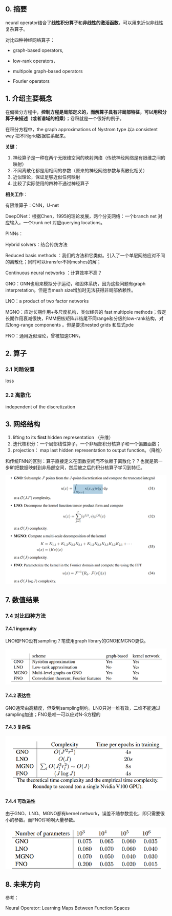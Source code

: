 ## 0. 摘要

neural operator结合了**线性积分算子**和**非线性的激活函数**，可以用来近似非线性复杂算子。

对比四种神经网络算子：

- graph-based operators, 

- low-rank operators，
- multipole graph-based operators
- Fourier operators  

## 1. 介绍主要概念

在偏微分方程中，**控制方程是局部定义的，而解算子具有非局部特征，可以用积分算子来描述（或者谱域的相乘）**；卷积就是一个很好的例子。

在积分方程中，the graph approximations of Nystrom type  以a consistent way  把不同grid数据联系起来。

**关键**：

1.  神经算子是一种在两个无限维空间的映射网络（传统神经网络是有限维之间的映射）
2. 不同离散化都是用相同的参数（原来的神经网络参数与离散化相关）
3. 近似理论，保证足够近似任何映射
4. 比较了实际使用的四种不通过神经算子

**相关工作**：

有限维算子：CNN，U-net

DeepONet：根据Chen，1995的理论发展，两个分支网络：一个branch net  对应输入，一个trunk net  对应querying locations。

PINNs：

Hybrid solvers：结合传统方法

Reduced basis methods  ：我们的方法和它类似。引入了一个单层网络应对不同的离散化；同时可以transfer不同meshes的解；

Continuous neural networks  ：计算效率不高？

GNO：GNN也用来模拟分子运动，和固体系统，因为这些问题有graph interpretation。但是当mesh size增加时无法获得非局部依赖性。

LNO：a product of two factor networks  

MGNO：应对长期作用+多尺度机构，类似经典的 fast multipole methods；假定长期作用衰减很快，FMM把核矩阵非结尾不同range和分级的low-rank结构，对应long-range components  。但是要求nested grids  和显式pde

FNO：通用近似理论，曾被加速CNN，

## 2. 算子

### 2.1 问题设置

loss

### 2.2 离散化

independent of the discretization  

## 3. 网络结构

1. lifting to its **first** hidden representation  （升维）
2. 迭代核积分：一个局部线性算子，一个非局部积分核算子和一个偏置函数；
3. projection： map last hidden representation to output function。（降维）

和传统FNN的区别：算子直接定义在函数空间而不依赖于离散化？？也就是第一步lift把数据映射到非局部空间，然后被之后的积分核算子学习到特征。



![image-20211116110502296](../imags/image-20211116110502296.png)

## 7. 数值结果

### 7.4 对比四种方法

#### 7.4.1 ingenuity

LNO和FNO没有sampling？笔使用graph library的GNO和MGNO更快。

![image-20211115163301942](../imags/image-20211115163301942.png)

#### 7.4.2 表达性

GNO通常由高精度，但受到sampling制约。LNO只对一维有效，二维不能通过sampling加速；FNO是唯一可以应对N-S方程的

#### 7.4.3 复杂性

![image-20211115163316402](../imags/image-20211115163316402.png)

#### 7.4.4 可改进性

由于GNO、LNO、MGNO都有kernel network，误差不随参数变化，即只需要很小的参数。而FNO许哟啊大量参数。

![image-20211115163511849](../imags/image-20211115163511849.png)



## 8. 未来方向



参考：

Neural Operator: Learning Maps Between Function Spaces 